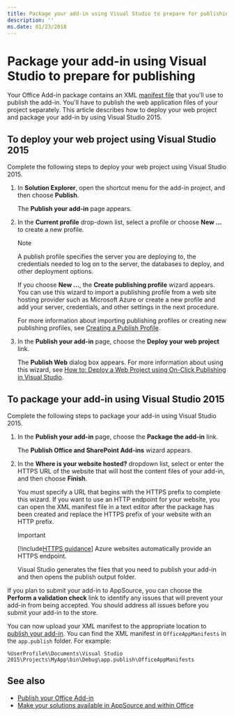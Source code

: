 ```yaml
---
title: Package your add-in using Visual Studio to prepare for publishing
description: ''
ms.date: 01/23/2018
---
```



# Package your add-in using Visual Studio to prepare for publishing

Your Office Add-in package contains an XML [manifest file](../develop/add-in-manifests.md) that you'll use to publish the add-in. You'll have to publish the web application files of your project separately. This article describes how to deploy your web project and package your add-in by using Visual Studio 2015.

## To deploy your web project using Visual Studio 2015

Complete the following steps to deploy your web project using Visual Studio 2015.

1. In  **Solution Explorer**, open the shortcut menu for the add-in project, and then choose  **Publish**.
    
    The  **Publish your add-in** page appears.
    
2. In the  **Current profile** drop-down list, select a profile or choose **New ...** to create a new profile.
    
    > [!NOTE]
    > A publish profile specifies the server you are deploying to, the credentials needed to log on to the server, the databases to deploy, and other deployment options.

    If you choose  **New ...**, the  **Create publishing profile** wizard appears. You can use this wizard to import a publishing profile from a web site hosting provider such as Microsoft Azure or create a new profile and add your server, credentials, and other settings in the next procedure.
    
    For more information about importing publishing profiles or creating new publishing profiles, see [Creating a Publish Profile](http://msdn.microsoft.com/en-us/library/dd465337.aspx#creating_a_profile).
    
3. In the  **Publish your add-in** page, choose the **Deploy your web project** link.
    
    The  **Publish Web** dialog box appears. For more information about using this wizard, see [How to: Deploy a Web Project using On-Click Publishing in Visual Studio](http://msdn.microsoft.com/en-us/library/dd465337.aspx).
    

## To package your add-in using Visual Studio 2015

Complete the following steps to package your add-in using Visual Studio 2015.

1. In the **Publish your add-in** page, choose the **Package the add-in** link.
    
    The **Publish Office and SharePoint Add-ins** wizard appears.
    
2. In the **Where is your website hosted?** dropdown list, select or enter the HTTPS URL of the website that will host the content files of your add-in, and then choose **Finish**. 
    
    You must specify a URL that begins with the HTTPS prefix to complete this wizard. If you want to use an HTTP endpoint for your website, you can open the XML manifest file in a text editor after the package has been created and replace the HTTPS prefix of your website with an HTTP prefix. 

    > [!IMPORTANT]
    > [!include[HTTPS guidance](../includes/https-guidance.md)] Azure websites automatically provide an HTTPS endpoint.

    Visual Studio generates the files that you need to publish your add-in and then opens the publish output folder. 
    
If you plan to submit your add-in to AppSource, you can choose the **Perform a validation check** link to identify any issues that will prevent your add-in from being accepted. You should address all issues before you submit your add-in to the store.

You can now upload your XML manifest to the appropriate location to [publish your add-in](../publish/publish.md). You can find the XML manifest in `OfficeAppManifests` in the `app.publish` folder. For example:

 `%UserProfile%\Documents\Visual Studio 2015\Projects\MyApp\bin\Debug\app.publish\OfficeAppManifests`


## See also

- [Publish your Office Add-in](../publish/publish.md)
- [Make your solutions available in AppSource and within Office](https://docs.microsoft.com/en-us/office/dev/store/submit-to-the-office-store)
    
